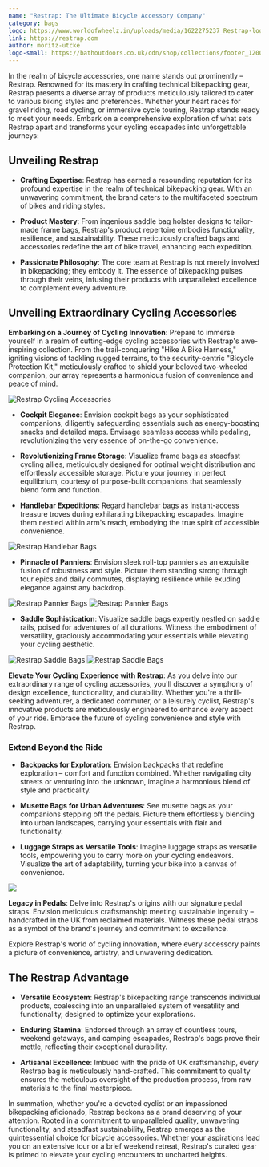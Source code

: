 ```yaml
---
name: "Restrap: The Ultimate Bicycle Accessory Company"
category: bags
logo: https://www.worldofwheelz.in/uploads/media/1622275237_Restrap-logo.jpg
link: https://restrap.com
author: moritz-utcke
logo-small: https://bathoutdoors.co.uk/cdn/shop/collections/footer_1200x1200.png?v=1636041225
---
```


In the realm of bicycle accessories, one name stands out prominently – Restrap. Renowned for its mastery in crafting technical bikepacking gear, Restrap presents a diverse array of products meticulously tailored to cater to various biking styles and preferences. Whether your heart races for gravel riding, road cycling, or immersive cycle touring, Restrap stands ready to meet your needs. Embark on a comprehensive exploration of what sets Restrap apart and transforms your cycling escapades into unforgettable journeys:

## Unveiling Restrap

- **Crafting Expertise**: Restrap has earned a resounding reputation for its profound expertise in the realm of technical bikepacking gear. With an unwavering commitment, the brand caters to the multifaceted spectrum of bikes and riding styles.

- **Product Mastery**: From ingenious saddle bag holster designs to tailor-made frame bags, Restrap's product repertoire embodies functionality, resilience, and sustainability. These meticulously crafted bags and accessories redefine the art of bike travel, enhancing each expedition.

- **Passionate Philosophy**: The core team at Restrap is not merely involved in bikepacking; they embody it. The essence of bikepacking pulses through their veins, infusing their products with unparalleled excellence to complement every adventure.

## Unveiling Extraordinary Cycling Accessories

**Embarking on a Journey of Cycling Innovation**: Prepare to immerse yourself in a realm of cutting-edge cycling accessories with Restrap's awe-inspiring collection. From the trail-conquering "Hike A Bike Harness," igniting visions of tackling rugged terrains, to the security-centric "Bicycle Protection Kit," meticulously crafted to shield your beloved two-wheeled companion, our array represents a harmonious fusion of convenience and peace of mind.

![Restrap Cycling Accessories](https://restrap.com/cdn/shop/files/Restrap-Frame-Bags-2_600x400_crop_center.jpg?v=1689579675)

- **Cockpit Elegance**: Envision cockpit bags as your sophisticated companions, diligently safeguarding essentials such as energy-boosting snacks and detailed maps. Envisage seamless access while pedaling, revolutionizing the very essence of on-the-go convenience.

- **Revolutionizing Frame Storage**: Visualize frame bags as steadfast cycling allies, meticulously designed for optimal weight distribution and effortlessly accessible storage. Picture your journey in perfect equilibrium, courtesy of purpose-built companions that seamlessly blend form and function.

- **Handlebar Expeditions**: Regard handlebar bags as instant-access treasure troves during exhilarating bikepacking escapades. Imagine them nestled within arm's reach, embodying the true spirit of accessible convenience.

![Restrap Handlebar Bags](https://restrap.com/cdn/shop/files/Restrap-Handlebar-Bags_600x400_crop_center.jpg?v=1689584722)

- **Pinnacle of Panniers**: Envision sleek roll-top panniers as an exquisite fusion of robustness and style. Picture them standing strong through tour epics and daily commutes, displaying resilience while exuding elegance against any backdrop.

![Restrap Pannier Bags](https://restrap.com/cdn/shop/files/Restrap-Pannier-Bags_600x400_crop_center.jpg?v=1689585109)
![Restrap Pannier Bags](https://restrap.com/cdn/shop/files/Restrap-Pannier-Bags-2_600x400_crop_center.jpg?v=1689585108)

- **Saddle Sophistication**: Visualize saddle bags expertly nestled on saddle rails, poised for adventures of all durations. Witness the embodiment of versatility, graciously accommodating your essentials while elevating your cycling aesthetic.

![Restrap Saddle Bags](https://restrap.com/cdn/shop/files/Restrap-Frame-Bags-1_600x400_crop_center.jpg?v=1689579675)
![Restrap Saddle Bags](https://restrap.com/cdn/shop/files/Restrap-Handlebar-Bags-2_600x400_crop_center.jpg?v=1689584722)

**Elevate Your Cycling Experience with Restrap**: As you delve into our extraordinary range of cycling accessories, you'll discover a symphony of design excellence, functionality, and durability. Whether you're a thrill-seeking adventurer, a dedicated commuter, or a leisurely cyclist, Restrap's innovative products are meticulously engineered to enhance every aspect of your ride. Embrace the future of cycling convenience and style with Restrap.

### Extend Beyond the Ride

- **Backpacks for Exploration**: Envision backpacks that redefine exploration – comfort and function combined. Whether navigating city streets or venturing into the unknown, imagine a harmonious blend of style and practicality.

- **Musette Bags for Urban Adventures**: See musette bags as your companions stepping off the pedals. Picture them effortlessly blending into urban landscapes, carrying your essentials with flair and functionality.

- **Luggage Straps as Versatile Tools**: Imagine luggage straps as versatile tools, empowering you to carry more on your cycling endeavors. Visualize the art of adaptability, turning your bike into a canvas of convenience.

![](https://restrap.com/cdn/shop/files/Restrap-Luggage-Straps-2_600x400_crop_center.jpg?v=1689592603)

**Legacy in Pedals**: Delve into Restrap's origins with our signature pedal straps. Envision meticulous craftsmanship meeting sustainable ingenuity – handcrafted in the UK from reclaimed materials. Witness these pedal straps as a symbol of the brand's journey and commitment to excellence.

Explore Restrap's world of cycling innovation, where every accessory paints a picture of convenience, artistry, and unwavering dedication.

## The Restrap Advantage

- **Versatile Ecosystem**: Restrap's bikepacking range transcends individual products, coalescing into an unparalleled system of versatility and functionality, designed to optimize your explorations.

- **Enduring Stamina**: Endorsed through an array of countless tours, weekend getaways, and camping escapades, Restrap's bags prove their mettle, reflecting their exceptional durability.

- **Artisanal Excellence**: Imbued with the pride of UK craftsmanship, every Restrap bag is meticulously hand-crafted. This commitment to quality ensures the meticulous oversight of the production process, from raw materials to the final masterpiece.

In summation, whether you're a devoted cyclist or an impassioned bikepacking aficionado, Restrap beckons as a brand deserving of your attention. Rooted in a commitment to unparalleled quality, unwavering functionality, and steadfast sustainability, Restrap emerges as the quintessential choice for bicycle accessories. Whether your aspirations lead you on an extensive tour or a brief weekend retreat, Restrap's curated gear is primed to elevate your cycling encounters to uncharted heights.